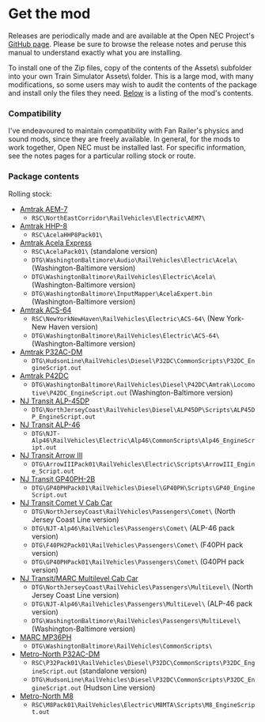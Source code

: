 # Get the mod

Releases are periodically made and are available at the Open NEC Project's [GitHub page](https://github.com/YoRyan/open-nec/releases). Please be sure to browse the release notes and peruse this manual to understand exactly what you are installing.

To install one of the Zip files, copy of the contents of the Assets\ subfolder into your own Train Simulator Assets\ folder. This is a large mod, with many modifications, so some users may wish to audit the contents of the package and install only the files they need. [Below](#package-contents) is a listing of the mod's contents.

### Compatibility

I've endeavoured to maintain compatibility with Fan Railer's physics and sound mods, since they are freely available. In general, for the mods to work together, Open NEC must be installed last. For specific information, see the notes pages for a particular rolling stock or route.

### Package contents

Rolling stock:

- [Amtrak AEM-7](/for-players/amtrak-aem7)
    - `RSC\NorthEastCorridor\RailVehicles\Electric\AEM7\`
- [Amtrak HHP-8](/for-players/amtrak-hhp8)
    - `RSC\AcelaHHP8Pack01\`
- [Amtrak Acela Express](/for-players/amtrak-acela)
    - `RSC\AcelaPack01\` (standalone version)
    - `DTG\WashingtonBaltimore\Audio\RailVehicles\Electric\Acela\` (Washington-Baltimore version)
    - `DTG\WashingtonBaltimore\RailVehicles\Electric\Acela\` (Washington-Baltimore version)
    - `DTG\WashingtonBaltimore\InputMapper\AcelaExpert.bin` (Washington-Baltimore version)
- [Amtrak ACS-64](/for-players/amtrak-acs64)
    - `RSC\NewYorkNewHaven\RailVehicles\Electric\ACS-64\` (New York-New Haven version)
    - `DTG\WashingtonBaltimore\RailVehicles\Electric\ACS-64\` (Washington-Baltimore version)
- [Amtrak P32AC-DM](/for-players/amtrak-p32)
    - `DTG\HudsonLine\RailVehicles\Diesel\P32DC\CommonScripts\P32DC_EngineScript.out`
- [Amtrak P42DC](/for-players/amtrak-p42)
    - `DTG\WashingtonBaltimore\RailVehicles\Diesel\P42DC\Amtrak\Locomotive\P42DC_EngineScript.out` (Washington-Baltimore version)
- [NJ Transit ALP-45DP](/for-players/njt-alp45)
    - `DTG\NorthJerseyCoast\RailVehicles\Diesel\ALP45DP\Scripts\ALP45DP_EngineScript.out`
- [NJ Transit ALP-46](/for-players/njt-alp46)
    - `DTG\NJT-Alp46\RailVehicles\Electric\Alp46\CommonScripts\Alp46_EngineScript.out`
- [NJ Transit Arrow III](/for-players/njt-arrow)
    - `DTG\ArrowIIIPack01\RailVehicles\Electric\Scripts\ArrowIII_Engine_Script.out`
- [NJ Transit GP40PH-2B](/for-players/njt-gp40)
    - `DTG\GP40PHPack01\RailVehicles\Diesel\GP40PH\Scripts\GP40_EngineScript.out`
- [NJ Transit Comet V Cab Car](/for-players/njt-cometv)
    - `DTG\NorthJerseyCoast\RailVehicles\Passengers\Comet\` (North Jersey Coast Line version)
    - `DTG\NJT-Alp46\RailVehicles\Passengers\Comet\` (ALP-46 pack version)
    - `DTG\F40PH2Pack01\RailVehicles\Passengers\Comet\` (F40PH pack version)
    - `DTG\GP40PHPack01\RailVehicles\Passengers\Comet\` (G40PH pack version)
- [NJ Transit/MARC Multilevel Cab Car](/for-players/njt-multilevel)
    - `DTG\NorthJerseyCoast\RailVehicles\Passengers\MultiLevel\` (North Jersey Coast Line version)
    - `DTG\NJT-Alp46\RailVehicles\Passengers\MultiLevel\` (ALP-46 pack version)
    - `DTG\WashingtonBaltimore\RailVehicles\Passengers\MultiLevel\` (Washington-Baltimore version)
- [MARC MP36PH](/for-players/marc-mp36ph)
    - `DTG\WashingtonBaltimore\RailVehicles\CommonScripts\`
- [Metro-North P32AC-DM](/for-players/mta-p32)
    - `RSC\P32Pack01\RailVehicles\Diesel\P32DC\CommonScripts\P32DC_EngineScript.out` (standalone version)
    - `DTG\HudsonLine\RailVehicles\Diesel\P32DC\CommonScripts\P32DC_EngineScript.out` (Hudson Line version)
- [Metro-North M8](/for-players/mta-m8)
    - `RSC\M8Pack01\RailVehicles\Electric\M8MTA\Scripts\M8_EngineScript.out`